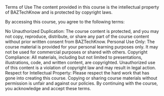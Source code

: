   Terms of Use
The content provided in this course is the intellectual property of BAZTechKnow and is protected by copyright laws.

By accessing this course, you agree to the following terms:

No Unauthorized Duplication:  The course content is protected, and you may not copy, reproduce, distribute, or share any part of the course content without prior written consent from BAZTechKnow.
Personal Use Only: The course material is provided for your personal learning purposes only. It may not be used for commercial purposes or shared with others.
Copyright Compliance: All materials, including but not limited to presentations, illustrations, code, and written content, are copyrighted. Unauthorized use of this content is a violation of copyright law and may result in legal action.
Respect for Intellectual Property: Please respect the hard work that has gone into creating this course. Copying or sharing course materials without permission is unfair and against our policies.
By continuing with the course, you acknowledge and accept these terms.